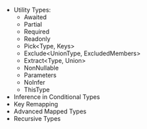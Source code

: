 - Utility Types:
    - Awaited<Type>
    - Partial<Type>
    - Required<Type>
    - Readonly<Type>
    - Pick<Type, Keys>
    - Exclude<UnionType, ExcludedMembers>
    - Extract<Type, Union>
    - NonNullable<Type>
    - Parameters<Type>
    - NoInfer<Type>
    - ThisType<Type>
- Inference in Conditional Types
- Key Remapping
- Advanced Mapped Types
- Recursive Types
